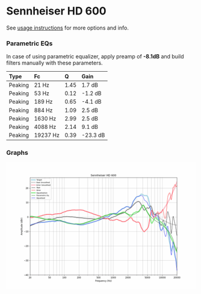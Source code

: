 # Sennheiser HD 600
See [usage instructions](https://github.com/jaakkopasanen/AutoEq#usage) for more options and info.

### Parametric EQs
In case of using parametric equalizer, apply preamp of **-8.1dB** and build filters manually
with these parameters. 


| Type    | Fc       |    Q | Gain     |
|:--------|:---------|:-----|:---------|
| Peaking | 21 Hz    | 1.45 | 1.7 dB   |
| Peaking | 53 Hz    | 0.12 | -1.2 dB  |
| Peaking | 189 Hz   | 0.65 | -4.1 dB  |
| Peaking | 884 Hz   | 1.09 | 2.5 dB   |
| Peaking | 1630 Hz  | 2.99 | 2.5 dB   |
| Peaking | 4088 Hz  | 2.14 | 9.1 dB   |
| Peaking | 19237 Hz | 0.39 | -23.3 dB |

### Graphs
![](./Sennheiser%20HD%20600.png)